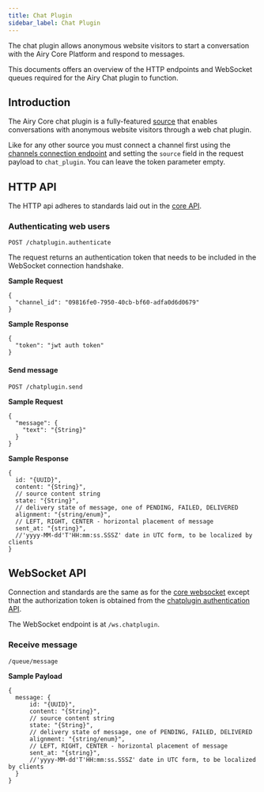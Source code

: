 ```yaml
---
title: Chat Plugin
sidebar_label: Chat Plugin
---
```



The chat plugin allows anonymous website visitors to start a conversation with 
the Airy Core Platform and respond to messages.

This documents offers an overview of the HTTP endpoints and WebSocket queues required for the Airy Chat plugin to function.

## Introduction

The Airy Core chat plugin is a fully-featured [source](./glossary.md#source)
that enables conversations with anonymous website visitors through a web chat
plugin.

Like for any other source you must connect a channel first using the [channels
connection endpoint](api/http.md#connecting-channels) and setting the `source`
field in the request payload to `chat_plugin`. You can leave the token parameter
empty. 


## HTTP API

The HTTP api adheres to standards laid out in the [core
API](api/http.md#introduction).

### Authenticating web users

`POST /chatplugin.authenticate`

The request returns an authentication token that needs to be included in the WebSocket connection handshake.

**Sample Request**

```json5
{
  "channel_id": "09816fe0-7950-40cb-bf60-adfa0d6d0679"
}
```

**Sample Response**

```json5
{
  "token": "jwt auth token"
}
```

#### Send message

`POST /chatplugin.send`

**Sample Request**

```json5
{
  "message": {
    "text": "{String}"
  }
}
```

**Sample Response**

```json5
{
  id: "{UUID}",
  content: "{String}",
  // source content string
  state: "{String}",
  // delivery state of message, one of PENDING, FAILED, DELIVERED
  alignment: "{string/enum}",
  // LEFT, RIGHT, CENTER - horizontal placement of message
  sent_at: "{string}",
  //'yyyy-MM-dd'T'HH:mm:ss.SSSZ' date in UTC form, to be localized by clients
}
```

## WebSocket API

Connection and standards are the same as for the [core websocket](api/websocket.md)
except that the authorization token is obtained from the [chatplugin
authentication API](#authenticating-web-users).

The WebSocket endpoint is at `/ws.chatplugin`. 

### Receive message

`/queue/message`

**Sample Payload**

```json5
{
  message: {
      id: "{UUID}",
      content: "{String}",
      // source content string
      state: "{String}",
      // delivery state of message, one of PENDING, FAILED, DELIVERED
      alignment: "{string/enum}",
      // LEFT, RIGHT, CENTER - horizontal placement of message
      sent_at: "{string}",
      //'yyyy-MM-dd'T'HH:mm:ss.SSSZ' date in UTC form, to be localized by clients
  }
}
```

